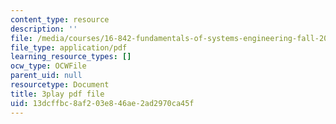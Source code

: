 ```yaml
---
content_type: resource
description: ''
file: /media/courses/16-842-fundamentals-of-systems-engineering-fall-2015/13dcffbc8af203e846ae2ad2970ca45f_3_vcJ6l7b8Y.pdf
file_type: application/pdf
learning_resource_types: []
ocw_type: OCWFile
parent_uid: null
resourcetype: Document
title: 3play pdf file
uid: 13dcffbc-8af2-03e8-46ae-2ad2970ca45f
---
```

